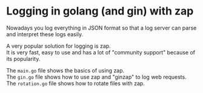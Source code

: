 # Logging in golang (and gin) with zap 

Nowadays you log everything in JSON format so that a log server can parse and interpret these logs easily.

A very popular solution for logging is zap.  
It is very fast, easy to use and has a lot of "community support" because of its popularity.

The `main.go` file shows the basics of using zap.  
The `gin.go` file shows how to use zap and "ginzap" to log web requests.  
The `rotation.go` file shows how to rotate files with zap.


